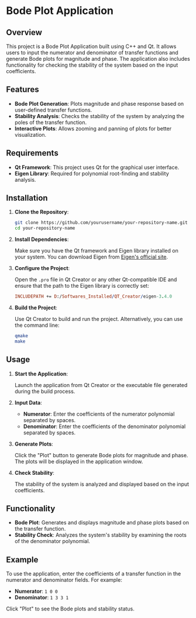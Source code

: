 # Bode Plot Application

## Overview

This project is a Bode Plot Application built using C++ and Qt. It allows users to input the numerator and denominator of transfer functions and generate Bode plots for magnitude and phase. The application also includes functionality for checking the stability of the system based on the input coefficients.

## Features

- **Bode Plot Generation**: Plots magnitude and phase response based on user-defined transfer functions.
- **Stability Analysis**: Checks the stability of the system by analyzing the poles of the transfer function.
- **Interactive Plots**: Allows zooming and panning of plots for better visualization.

## Requirements

- **Qt Framework**: This project uses Qt for the graphical user interface.
- **Eigen Library**: Required for polynomial root-finding and stability analysis.

## Installation

1. **Clone the Repository**:

    ```bash
    git clone https://github.com/yourusername/your-repository-name.git
    cd your-repository-name
    ```

2. **Install Dependencies**:

    Make sure you have the Qt framework and Eigen library installed on your system. You can download Eigen from [Eigen's official site](https://eigen.tuxfamily.org/dox/GettingStarted.html).

3. **Configure the Project**:

    Open the `.pro` file in Qt Creator or any other Qt-compatible IDE and ensure that the path to the Eigen library is correctly set:

    ```pro
    INCLUDEPATH += D:/Softwares_Installed/QT_Creator/eigen-3.4.0
    ```

4. **Build the Project**:

    Use Qt Creator to build and run the project. Alternatively, you can use the command line:

    ```bash
    qmake
    make
    ```

## Usage

1. **Start the Application**:

    Launch the application from Qt Creator or the executable file generated during the build process.

2. **Input Data**:

    - **Numerator**: Enter the coefficients of the numerator polynomial separated by spaces.
    - **Denominator**: Enter the coefficients of the denominator polynomial separated by spaces.

3. **Generate Plots**:

    Click the "Plot" button to generate Bode plots for magnitude and phase. The plots will be displayed in the application window.

4. **Check Stability**:

    The stability of the system is analyzed and displayed based on the input coefficients.

## Functionality

- **Bode Plot**: Generates and displays magnitude and phase plots based on the transfer function.
- **Stability Check**: Analyzes the system's stability by examining the roots of the denominator polynomial.

## Example

To use the application, enter the coefficients of a transfer function in the numerator and denominator fields. For example:

- **Numerator**: `1 0 0`
- **Denominator**: `1 3 3 1`

Click "Plot" to see the Bode plots and stability status.
